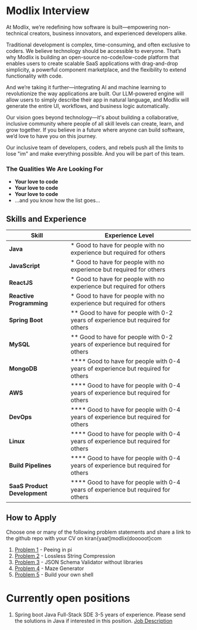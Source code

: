 # Modlix Interview

At Modlix, we’re redefining how software is built—empowering non-technical creators, business innovators, and experienced developers alike.  

Traditional development is complex, time-consuming, and often exclusive to coders. We believe technology should be accessible to everyone. That’s why Modlix is building an open-source no-code/low-code platform that enables users to create scalable SaaS applications with drag-and-drop simplicity, a powerful component marketplace, and the flexibility to extend functionality with code.  

And we’re taking it further—integrating AI and machine learning to revolutionize the way applications are built. Our LLM-powered engine will allow users to simply describe their app in natural language, and Modlix will generate the entire UI, workflows, and business logic automatically.  

Our vision goes beyond technology—it's about building a collaborative, inclusive community where people of all skill levels can create, learn, and grow together. If you believe in a future where anyone can build software, we’d love to have you on this journey.  

Our inclusive team of developers, coders, and rebels push all the limits to lose "im" and make everything possible. And you will be part of this team.  

### The Qualities We Are Looking For

- **Your love to code**  
- **Your love to code**  
- **Your love to code**  
- ...and you know how the list goes...  

## Skills and Experience

| Skill | Experience Level |
|-------|----------------|
| **Java** | * Good to have for people with no experience but required for others |
| **JavaScript** | * Good to have for people with no experience but required for others |
| **ReactJS** | * Good to have for people with no experience but required for others |
| **Reactive Programming** | * Good to have for people with no experience but required for others |
| **Spring Boot** | ** Good to have for people with 0-2 years of experience but required for others |
| **MySQL** | ** Good to have for people with 0-2 years of experience but required for others |
| **MongoDB** | **** Good to have for people with 0-4 years of experience but required for others |
| **AWS** | **** Good to have for people with 0-4 years of experience but required for others |
| **DevOps** | **** Good to have for people with 0-4 years of experience but required for others |
| **Linux** | **** Good to have for people with 0-4 years of experience but required for others |
| **Build Pipelines** | **** Good to have for people with 0-4 years of experience but required for others |
| **SaaS Product Development** | **** Good to have for people with 0-4 years of experience but required for others |

## How to Apply

Choose one or many of the following problem statements and share a link to the github repo with your CV on kiran{yaat]modlix(dooooot}com

1. [Problem 1](SDE/CH001/Peeing%20in%20pi.md) - Peeing in pi
2. [Problem 2](SDE/CH002/Lossless%20String#20Compression.md) - Lossless String Compression
3. [Problem 3](SDE/CH003/JSON%20Schema%20Validator%20(Without%20Libraries).md) - JSON Schema Validator without libraries
4. [Problem 4](SDE/CH004/Maze%20Generator.md) - Maze Generator
5. [Problem 5](SDE/CH005/Build%20Your%20Own%20Shell.md) - Build your own shell  

# Currently open positions

1. Spring boot Java Full-Stack SDE 3-5 years of experience. Please send the solutions in Java if interested in this position. [Job Description](JD/SDE%20JD.pdf)
